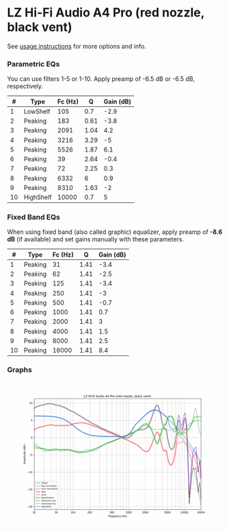 # LZ Hi-Fi Audio A4 Pro (red nozzle, black vent)
See [usage instructions](https://github.com/jaakkopasanen/AutoEq#usage) for more options and info.

### Parametric EQs
You can use filters 1-5 or 1-10. Apply preamp of -6.5 dB or -6.5 dB, respectively.

|   # | Type      |   Fc (Hz) |    Q |   Gain (dB) |
|-----|-----------|-----------|------|-------------|
|   1 | LowShelf  |       105 | 0.7  |        -2.9 |
|   2 | Peaking   |       183 | 0.61 |        -3.8 |
|   3 | Peaking   |      2091 | 1.04 |         4.2 |
|   4 | Peaking   |      3216 | 3.29 |        -5   |
|   5 | Peaking   |      5526 | 1.87 |         6.1 |
|   6 | Peaking   |        39 | 2.64 |        -0.4 |
|   7 | Peaking   |        72 | 2.25 |         0.3 |
|   8 | Peaking   |      6332 | 6    |         0.9 |
|   9 | Peaking   |      8310 | 1.63 |        -2   |
|  10 | HighShelf |     10000 | 0.7  |         5   |

### Fixed Band EQs
When using fixed band (also called graphic) equalizer, apply preamp of **-8.6 dB** (if available) and set gains manually with these parameters.

|   # | Type    |   Fc (Hz) |    Q |   Gain (dB) |
|-----|---------|-----------|------|-------------|
|   1 | Peaking |        31 | 1.41 |        -3.4 |
|   2 | Peaking |        62 | 1.41 |        -2.5 |
|   3 | Peaking |       125 | 1.41 |        -3.4 |
|   4 | Peaking |       250 | 1.41 |        -3   |
|   5 | Peaking |       500 | 1.41 |        -0.7 |
|   6 | Peaking |      1000 | 1.41 |         0.7 |
|   7 | Peaking |      2000 | 1.41 |         3   |
|   8 | Peaking |      4000 | 1.41 |         1.5 |
|   9 | Peaking |      8000 | 1.41 |         2.5 |
|  10 | Peaking |     16000 | 1.41 |         8.4 |

### Graphs
![](./LZ%20Hi-Fi%20Audio%20A4%20Pro%20(red%20nozzle,%20black%20vent).png)
